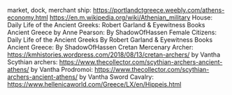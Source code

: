 market, dock, merchant ship:
https://portlandctgreece.weebly.com/athens-economy.html
https://en.m.wikipedia.org/wiki/Athenian_military
House: Daily Life of the Ancient Greeks: Robert Garland & Eyewitness Books Ancient Greece by Anne Pearson: By ShadowOfHassen
Female Citizens: Daily Life of the Ancient Greeks By Robert Garland & Eyewitness Books Ancient Greece: By ShadowOfHassen
Cretan Mercenary Archer: https://kmhistories.wordpress.com/2018/08/13/cretan-archers/ by Vantha
Scythian archers: https://www.thecollector.com/scythian-archers-ancient-athens/ by Vantha
Prodromoi: https://www.thecollector.com/scythian-archers-ancient-athens/ by Vantha 
Sword Cavalry: https://www.hellenicaworld.com/Greece/LX/en/Hippeis.html